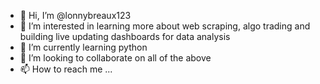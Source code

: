 - 👋 Hi, I’m @lonnybreaux123
- 👀 I’m interested in learning more about web scraping, algo trading and building live updating dashboards for data analysis
- 🌱 I’m currently learning python
- 💞️ I’m looking to collaborate on all of the above 
- 📫 How to reach me ...

<!---
lonnybreaux123/lonnybreaux123 is a ✨ special ✨ repository because its `README.md` (this file) appears on your GitHub profile.
You can click the Preview link to take a look at your changes.
--->
